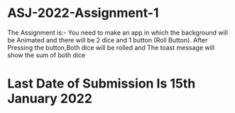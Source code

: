 # ASJ-2022-Assignment-1
The Assignment is:- You need to make an app in which the background will be Animated and there will be 2 dice and 1 button (Roll Button). After Pressing the button,Both dice will be rolled and The toast message will show the sum of both dice
# Last Date of Submission Is 15th January 2022
